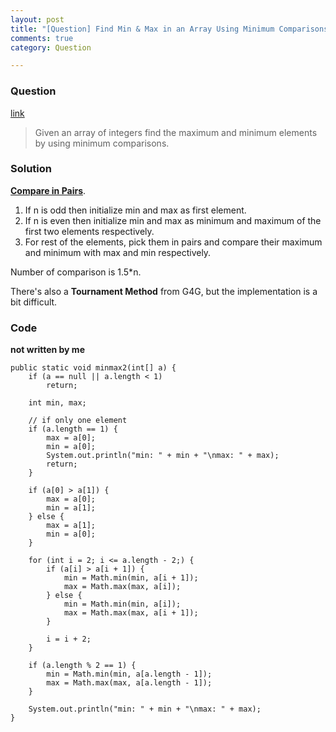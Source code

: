 ```yaml
---
layout: post
title: "[Question] Find Min & Max in an Array Using Minimum Comparisons"
comments: true
category: Question

---
```


### Question 

[link](http://www.programcreek.com/2014/02/find-min-max-in-an-array-using-minimum-comparisons/)

> Given an array of integers find the maximum and minimum elements by using minimum comparisons. 

### Solution

__[Compare in Pairs](http://www.geeksforgeeks.org/maximum-and-minimum-in-an-array/)__.

1. If n is odd then initialize min and max as first element.
1. If n is even then initialize min and max as minimum and maximum of the first two elements respectively.
1. For rest of the elements, pick them in pairs and compare their maximum and minimum with max and min respectively. 

Number of comparison is 1.5*n. 

There's also a __Tournament Method__ from G4G, but the implementation is a bit difficult. 

### Code

__not written by me__

    public static void minmax2(int[] a) {
        if (a == null || a.length < 1)
            return;

        int min, max;

        // if only one element
        if (a.length == 1) {
            max = a[0];
            min = a[0];
            System.out.println("min: " + min + "\nmax: " + max);
            return;
        }

        if (a[0] > a[1]) {
            max = a[0];
            min = a[1];
        } else {
            max = a[1];
            min = a[0];
        }

        for (int i = 2; i <= a.length - 2;) {
            if (a[i] > a[i + 1]) {
                min = Math.min(min, a[i + 1]);
                max = Math.max(max, a[i]);
            } else {
                min = Math.min(min, a[i]);
                max = Math.max(max, a[i + 1]);
            }

            i = i + 2;
        }

        if (a.length % 2 == 1) {
            min = Math.min(min, a[a.length - 1]);
            max = Math.max(max, a[a.length - 1]);
        }

        System.out.println("min: " + min + "\nmax: " + max);
    }
